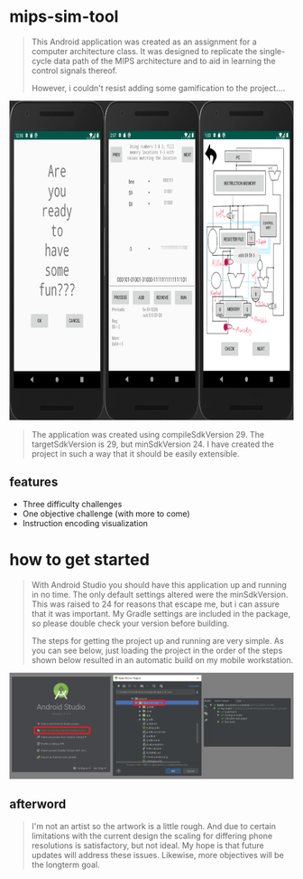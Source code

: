 # mips-sim-tool
> This Android application was created as an assignment for a computer architecture class.
> It was designed to replicate the single-cycle data path of the MIPS architecture
> and to aid in learning the control signals thereof.
>
> However, i couldn't resist adding some gamification to the project....

<img src="screen-preview.png" alt="preview"  width="838" height="565">

> The application was created using compileSdkVersion 29.
> The targetSdkVersion is 29, but minSdkVersion 24.
> I have created the project in such a way that it should be easily extensible.

## features
* Three difficulty challenges
* One objective challenge (with more to come)
* Instruction encoding visualization

# how to get started
> With Android Studio you should have this application up and running in no time. The only default settings altered
> were the minSdkVersion.  This was raised to 24 for reasons that escape me, but i can assure that it was important.
> My Gradle settings are included in the package, so please double check your version before building.
>
> The steps for getting the project up and running are very simple. As you can see below, just loading the project
> in the order of the steps shown below resulted in an automatic build on my mobile workstation. 

<img src="how-to-steps.png" alt="how-to">

## afterword
> I'm not an artist so the artwork is a little rough.  And due to certain limitations with the current design
> the scaling for differing phone resolutions is satisfactory, but not ideal.  My hope is that future updates will
> address these issues.  Likewise, more objectives will be the longterm goal.
